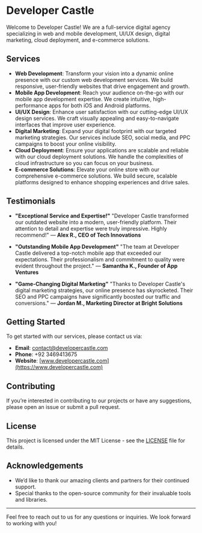 # Developer Castle

Welcome to Developer Castle! We are a full-service digital agency specializing in web and mobile development, UI/UX design, digital marketing, cloud deployment, and e-commerce solutions.

## Services

- **Web Development**: Transform your vision into a dynamic online presence with our custom web development services. We build responsive, user-friendly websites that drive engagement and growth.
- **Mobile App Development**: Reach your audience on-the-go with our mobile app development expertise. We create intuitive, high-performance apps for both iOS and Android platforms.
- **UI/UX Design**: Enhance user satisfaction with our cutting-edge UI/UX design services. We craft visually appealing and easy-to-navigate interfaces that improve user experience.
- **Digital Marketing**: Expand your digital footprint with our targeted marketing strategies. Our services include SEO, social media, and PPC campaigns to boost your online visibility.
- **Cloud Deployment**: Ensure your applications are scalable and reliable with our cloud deployment solutions. We handle the complexities of cloud infrastructure so you can focus on your business.
- **E-commerce Solutions**: Elevate your online store with our comprehensive e-commerce solutions. We build secure, scalable platforms designed to enhance shopping experiences and drive sales.

## Testimonials

- **"Exceptional Service and Expertise!"**
  "Developer Castle transformed our outdated website into a modern, user-friendly platform. Their attention to detail and expertise were truly impressive. Highly recommend!"
  — **Alex R., CEO of Tech Innovations**

- **"Outstanding Mobile App Development"**
  "The team at Developer Castle delivered a top-notch mobile app that exceeded our expectations. Their professionalism and commitment to quality were evident throughout the project."
  — **Samantha K., Founder of App Ventures**

- **"Game-Changing Digital Marketing"**
  "Thanks to Developer Castle's digital marketing strategies, our online presence has skyrocketed. Their SEO and PPC campaigns have significantly boosted our traffic and conversions."
  — **Jordan M., Marketing Director at Bright Solutions**

## Getting Started

To get started with our services, please contact us via:

- **Email**: [contact@developercastle.com](mailto:contact@developercastle.com)
- **Phone**: +92 3469413675
- **Website**: [www.developercastle.com](https://www.developercastle.com)

## Contributing

If you’re interested in contributing to our projects or have any suggestions, please open an issue or submit a pull request.

## License

This project is licensed under the MIT License - see the [LICENSE](LICENSE) file for details.

## Acknowledgements

- We’d like to thank our amazing clients and partners for their continued support.
- Special thanks to the open-source community for their invaluable tools and libraries.

---

Feel free to reach out to us for any questions or inquiries. We look forward to working with you!
